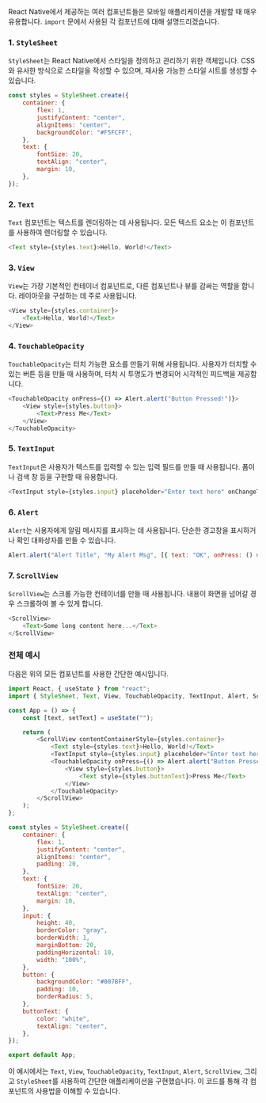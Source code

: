 React Native에서 제공하는 여러 컴포넌트들은 모바일 애플리케이션을 개발할 때 매우 유용합니다. `import` 문에서 사용된 각 컴포넌트에 대해 설명드리겠습니다.

### 1. `StyleSheet`

`StyleSheet`는 React Native에서 스타일을 정의하고 관리하기 위한 객체입니다. CSS와 유사한 방식으로 스타일을 작성할 수 있으며, 재사용 가능한 스타일 시트를 생성할 수 있습니다.

```javascript
const styles = StyleSheet.create({
    container: {
        flex: 1,
        justifyContent: "center",
        alignItems: "center",
        backgroundColor: "#F5FCFF",
    },
    text: {
        fontSize: 20,
        textAlign: "center",
        margin: 10,
    },
});
```

### 2. `Text`

`Text` 컴포넌트는 텍스트를 렌더링하는 데 사용됩니다. 모든 텍스트 요소는 이 컴포넌트를 사용하여 렌더링할 수 있습니다.

```javascript
<Text style={styles.text}>Hello, World!</Text>
```

### 3. `View`

`View`는 가장 기본적인 컨테이너 컴포넌트로, 다른 컴포넌트나 뷰를 감싸는 역할을 합니다. 레이아웃을 구성하는 데 주로 사용됩니다.

```javascript
<View style={styles.container}>
    <Text>Hello, World!</Text>
</View>
```

### 4. `TouchableOpacity`

`TouchableOpacity`는 터치 가능한 요소를 만들기 위해 사용됩니다. 사용자가 터치할 수 있는 버튼 등을 만들 때 사용하며, 터치 시 투명도가 변경되어 시각적인 피드백을 제공합니다.

```javascript
<TouchableOpacity onPress={() => Alert.alert("Button Pressed!")}>
    <View style={styles.button}>
        <Text>Press Me</Text>
    </View>
</TouchableOpacity>
```

### 5. `TextInput`

`TextInput`은 사용자가 텍스트를 입력할 수 있는 입력 필드를 만들 때 사용됩니다. 폼이나 검색 창 등을 구현할 때 유용합니다.

```javascript
<TextInput style={styles.input} placeholder="Enter text here" onChangeText={(text) => console.log(text)} />
```

### 6. `Alert`

`Alert`는 사용자에게 알림 메시지를 표시하는 데 사용됩니다. 단순한 경고창을 표시하거나 확인 대화상자를 만들 수 있습니다.

```javascript
Alert.alert("Alert Title", "My Alert Msg", [{ text: "OK", onPress: () => console.log("OK Pressed") }]);
```

### 7. `ScrollView`

`ScrollView`는 스크롤 가능한 컨테이너를 만들 때 사용됩니다. 내용이 화면을 넘어갈 경우 스크롤하여 볼 수 있게 합니다.

```javascript
<ScrollView>
    <Text>Some long content here...</Text>
</ScrollView>
```

### 전체 예시

다음은 위의 모든 컴포넌트를 사용한 간단한 예시입니다.

```javascript
import React, { useState } from "react";
import { StyleSheet, Text, View, TouchableOpacity, TextInput, Alert, ScrollView } from "react-native";

const App = () => {
    const [text, setText] = useState("");

    return (
        <ScrollView contentContainerStyle={styles.container}>
            <Text style={styles.text}>Hello, World!</Text>
            <TextInput style={styles.input} placeholder="Enter text here" onChangeText={setText} value={text} />
            <TouchableOpacity onPress={() => Alert.alert("Button Pressed!", `You entered: ${text}`)}>
                <View style={styles.button}>
                    <Text style={styles.buttonText}>Press Me</Text>
                </View>
            </TouchableOpacity>
        </ScrollView>
    );
};

const styles = StyleSheet.create({
    container: {
        flex: 1,
        justifyContent: "center",
        alignItems: "center",
        padding: 20,
    },
    text: {
        fontSize: 20,
        textAlign: "center",
        margin: 10,
    },
    input: {
        height: 40,
        borderColor: "gray",
        borderWidth: 1,
        marginBottom: 20,
        paddingHorizontal: 10,
        width: "100%",
    },
    button: {
        backgroundColor: "#007BFF",
        padding: 10,
        borderRadius: 5,
    },
    buttonText: {
        color: "white",
        textAlign: "center",
    },
});

export default App;
```

이 예시에서는 `Text`, `View`, `TouchableOpacity`, `TextInput`, `Alert`, `ScrollView`, 그리고 `StyleSheet`를 사용하여 간단한 애플리케이션을 구현했습니다. 이 코드를 통해 각 컴포넌트의 사용법을 이해할 수 있습니다.

